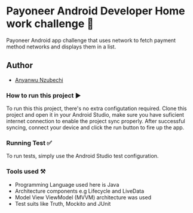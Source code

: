 # Payoneer Android Developer Home work challenge 👊
Payoneer Android app challenge that uses network to fetch payment method networks and displays them in a list.

## Author
- [Anyanwu Nzubechi](https://github.com/zubisofts)

### How to run this project ▶️
To run this this project, there's no extra configutation required. Clone this project and open it in your Android Studio, make sure you have suficient internet connection to enable the project sync properly. After successful syncing, connect your device and click the run button to fire up the app.

### Running Test ✅
To run tests, simply use the Android Studio test configuration.

### Tools used ⚒
- Programming Language used here is Java
- Architecture components e.g Lifecycle and LiveData
- Model View ViewModel (MVVM) architecture was used
- Test suits like Truth, Mockito and JUnit

